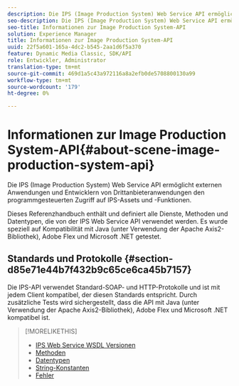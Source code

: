 ```yaml
---
description: Die IPS (Image Production System) Web Service API ermöglicht externen Anwendungen und Entwicklern von Drittanbieteranwendungen den programmgesteuerten Zugriff auf IPS-Assets und -Funktionen.
seo-description: Die IPS (Image Production System) Web Service API ermöglicht externen Anwendungen und Entwicklern von Drittanbieteranwendungen den programmgesteuerten Zugriff auf IPS-Assets und -Funktionen.
seo-title: Informationen zur Image Production System-API
solution: Experience Manager
title: Informationen zur Image Production System-API
uuid: 22f5a601-165a-4dc2-b545-2aa1d6f5a370
feature: Dynamic Media Classic, SDK/API
role: Entwickler, Administrator
translation-type: tm+mt
source-git-commit: 469d1a5c43a972116a8a2efb0de5708800130a99
workflow-type: tm+mt
source-wordcount: '179'
ht-degree: 0%

---
```



# Informationen zur Image Production System-API{#about-scene-image-production-system-api}

Die IPS (Image Production System) Web Service API ermöglicht externen Anwendungen und Entwicklern von Drittanbieteranwendungen den programmgesteuerten Zugriff auf IPS-Assets und -Funktionen.

Dieses Referenzhandbuch enthält und definiert alle Dienste, Methoden und Datentypen, die von der IPS Web Service API verwendet werden. Es wurde speziell auf Kompatibilität mit Java (unter Verwendung der Apache Axis2-Bibliothek), Adobe Flex und Microsoft .NET getestet.

## Standards und Protokolle {#section-d85e71e44b7f432b9c65ce6ca45b7157}

Die IPS-API verwendet Standard-SOAP- und HTTP-Protokolle und ist mit jedem Client kompatibel, der diesen Standards entspricht. Durch zusätzliche Tests wird sichergestellt, dass die API mit Java (unter Verwendung der Apache Axis2-Bibliothek), Adobe Flex und Microsoft .NET kompatibel ist.

>[!MORELIKETHIS]
>
>* [IPS Web Service WSDL Versionen](c-wsdl-versions.md#concept-aff3e13f3b59486882260b5f2e962226)
>* [Methoden](operations/c-operations-intro/c-methods/c-methods.md)
>* [Datentypen](types/c-data-types/c-data-types.md#concept-dcf2ce73ff334e22bc4c634e3a0a50a6)
>* [String-Konstanten](string-constants/c-string-constants/c-string-constants.md)
>* [Fehler](faults/c-faults/c-faults.md#concept-28c5e495f39443ecab05384d8cf8ab6b)

